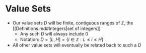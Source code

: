 # Value Sets
- Our value sets $D$ will be finite, contiguous ranges of $\mathbb{Z}$, the [[Definitions.md#Integers|set of integers]]
	- Any such $D$ will always include $0$
	- Notation: $D=[L,H]=\{i\in \mathbb{Z}: L\leq i\leq H\}$
- All other value sets will eventually be related back to such a $D$
